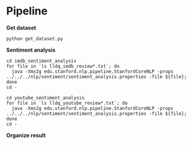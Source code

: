 # Pipeline

**Get dataset**

```shell
python get_dataset.py
```

**Sentiment analysis**

```shell
cd imdb_sentiment_analysis
for file in `ls lldq_imdb_review*.txt`; do
  java -Xmx2g edu.stanford.nlp.pipeline.StanfordCoreNLP -props ../../../nlp/sentiment/sentiment_analysis.properties -file ${file};
done
cd -

cd youtube_sentiment_analysis
for file in `ls lldq_youtube_review*.txt`; do
  java -Xmx2g edu.stanford.nlp.pipeline.StanfordCoreNLP -props ../../../nlp/sentiment/sentiment_analysis.properties -file ${file};
done
cd -
```

**Organize result**



